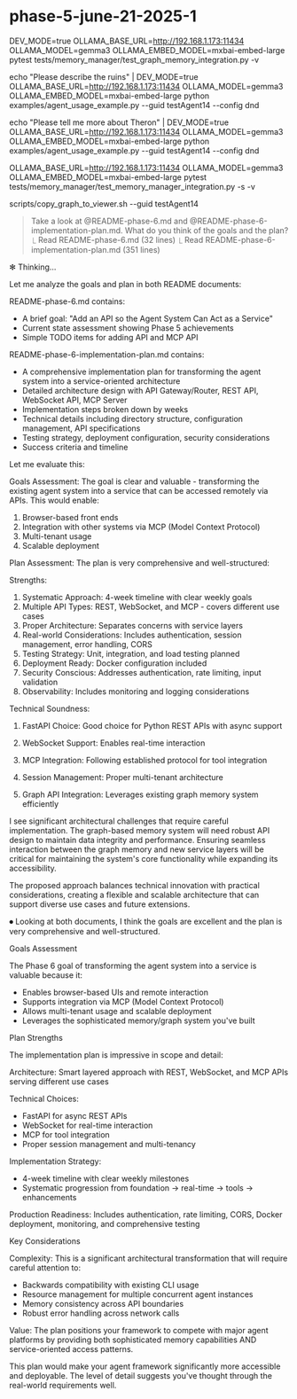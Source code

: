 # phase-5-june-21-2025-1

DEV_MODE=true OLLAMA_BASE_URL=http://192.168.1.173:11434 OLLAMA_MODEL=gemma3 OLLAMA_EMBED_MODEL=mxbai-embed-large pytest tests/memory_manager/test_graph_memory_integration.py -v

echo "Please describe the ruins" | DEV_MODE=true OLLAMA_BASE_URL=http://192.168.1.173:11434 OLLAMA_MODEL=gemma3 OLLAMA_EMBED_MODEL=mxbai-embed-large python examples/agent_usage_example.py --guid testAgent14 --config dnd 

echo "Please tell me more about Theron" | DEV_MODE=true OLLAMA_BASE_URL=http://192.168.1.173:11434 OLLAMA_MODEL=gemma3 OLLAMA_EMBED_MODEL=mxbai-embed-large python examples/agent_usage_example.py --guid testAgent14 --config dnd 

OLLAMA_BASE_URL=http://192.168.1.173:11434 OLLAMA_MODEL=gemma3 OLLAMA_EMBED_MODEL=mxbai-embed-large pytest tests/memory_manager/test_memory_manager_integration.py -s -v

scripts/copy_graph_to_viewer.sh --guid testAgent14



> Take a look at @README-phase-6.md and @README-phase-6-implementation-plan.md. What do you think of the goals 
  and the plan?
  ⎿  Read README-phase-6.md (32 lines)
  ⎿  Read README-phase-6-implementation-plan.md (351 lines)

✻ Thinking…

  Let me analyze the goals and plan in both README documents:

  README-phase-6.md contains:
  - A brief goal: "Add an API so the Agent System Can Act as a Service"
  - Current state assessment showing Phase 5 achievements
  - Simple TODO items for adding API and MCP API

  README-phase-6-implementation-plan.md contains:
  - A comprehensive implementation plan for transforming the agent system into a service-oriented architecture
  - Detailed architecture design with API Gateway/Router, REST API, WebSocket API, MCP Server
  - Implementation steps broken down by weeks
  - Technical details including directory structure, configuration management, API specifications
  - Testing strategy, deployment configuration, security considerations
  - Success criteria and timeline

  Let me evaluate this:

  Goals Assessment:
  The goal is clear and valuable - transforming the existing agent system into a service that can be accessed 
  remotely via APIs. This would enable:
  1. Browser-based front ends
  2. Integration with other systems via MCP (Model Context Protocol)
  3. Multi-tenant usage
  4. Scalable deployment

  Plan Assessment:
  The plan is very comprehensive and well-structured:

  Strengths:
  1. Systematic Approach: 4-week timeline with clear weekly goals
  2. Multiple API Types: REST, WebSocket, and MCP - covers different use cases
  3. Proper Architecture: Separates concerns with service layers
  4. Real-world Considerations: Includes authentication, session management, error handling, CORS
  5. Testing Strategy: Unit, integration, and load testing planned
  6. Deployment Ready: Docker configuration included
  7. Security Conscious: Addresses authentication, rate limiting, input validation
  8. Observability: Includes monitoring and logging considerations

  Technical Soundness:
  1. FastAPI Choice: Good choice for Python REST APIs with async support
  2. WebSocket Support: Enables real-time interaction
  3. MCP Integration: Following established protocol for tool integration
  4. Session Management: Proper multi-tenant architecture

  5. Graph API Integration: Leverages existing graph memory system efficiently

  I see significant architectural challenges that require careful implementation. The graph-based memory system 
  will need robust API design to maintain data integrity and performance. Ensuring seamless interaction between 
  the graph memory and new service layers will be critical for maintaining the system's core functionality while 
  expanding its accessibility.

  The proposed approach balances technical innovation with practical considerations, creating a flexible and 
  scalable architecture that can support diverse use cases and future extensions.

⏺ Looking at both documents, I think the goals are excellent and the plan is very comprehensive and 
  well-structured.

  Goals Assessment

  The Phase 6 goal of transforming the agent system into a service is valuable because it:
  - Enables browser-based UIs and remote interaction
  - Supports integration via MCP (Model Context Protocol)
  - Allows multi-tenant usage and scalable deployment
  - Leverages the sophisticated memory/graph system you've built

  Plan Strengths

  The implementation plan is impressive in scope and detail:

  Architecture: Smart layered approach with REST, WebSocket, and MCP APIs serving different use cases

  Technical Choices:
  - FastAPI for async REST APIs
  - WebSocket for real-time interaction
  - MCP for tool integration
  - Proper session management and multi-tenancy

  Implementation Strategy:
  - 4-week timeline with clear weekly milestones
  - Systematic progression from foundation → real-time → tools → enhancements

  Production Readiness: Includes authentication, rate limiting, CORS, Docker deployment, monitoring, and
  comprehensive testing

  Key Considerations

  Complexity: This is a significant architectural transformation that will require careful attention to:
  - Backwards compatibility with existing CLI usage
  - Resource management for multiple concurrent agent instances
  - Memory consistency across API boundaries
  - Robust error handling across network calls

  Value: The plan positions your framework to compete with major agent platforms by providing both sophisticated
  memory capabilities AND service-oriented access patterns.

  This plan would make your agent framework significantly more accessible and deployable. The level of detail
  suggests you've thought through the real-world requirements well.

  